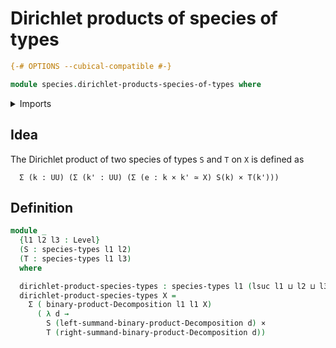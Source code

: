 # Dirichlet products of species of types

```agda
{-# OPTIONS --cubical-compatible #-}

module species.dirichlet-products-species-of-types where
```

<details><summary>Imports</summary>

```agda
open import foundation.cartesian-product-types
open import foundation.dependent-pair-types
open import foundation.product-decompositions
open import foundation.universe-levels

open import species.species-of-types
```

</details>

## Idea

The Dirichlet product of two species of types `S` and `T` on `X` is defined as

```text
  Σ (k : UU) (Σ (k' : UU) (Σ (e : k × k' ≃ X) S(k) × T(k')))
```

## Definition

```agda
module _
  {l1 l2 l3 : Level}
  (S : species-types l1 l2)
  (T : species-types l1 l3)
  where

  dirichlet-product-species-types : species-types l1 (lsuc l1 ⊔ l2 ⊔ l3)
  dirichlet-product-species-types X =
    Σ ( binary-product-Decomposition l1 l1 X)
      ( λ d →
        S (left-summand-binary-product-Decomposition d) ×
        T (right-summand-binary-product-Decomposition d))
```
